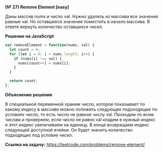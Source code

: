 **(№ 27) Remove Element [easy]**

Даны массив nums и число val.
Нужно удалить из массива все значения равные val. Но оставшиеся значения поместить в начало массива.
В ответе вернуть количество оставшихся чисел.

**Решение на JavaScript**

```javascript
var removeElement = function(nums, val) {
  let count = 0;
  for (let i = 0; i < nums.length; i++) {
    if (nums[i] !== val) {
      nums[count++] = nums[i];
    }
  }

  return count;
};
```

**Объяснение решения**

В специальной переменной храним число, которое показывает по какому индесу в массиве можно положить следующее подоходящее по условиях число, то есть число не равное числу val.
Проходим по всем числам и проверяем, если число не равно val кладем в нужный индекс и этот индекс увеличиваем на единицу.
В конце возвращаем индекс следующей доступной ячейки. Он будет значить количество подходящих под условие чисел.

**Ссылка на задачу:** https://leetcode.com/problems/remove-element/